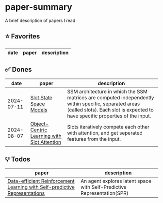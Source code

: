 # paper-summary
A brief description of papers I read

## ⭐️ Favorites
| date | paper | description |
| --- | --- | --- |

## ✅ Dones
| date | paper | description |
| --- | --- | --- |
| 2024-07-11 | [Slot State Space Models](https://arxiv.org/abs/2406.12272) | SSM architecture in which the SSM matrices are computed independently within specific, separated areas (called slots). Each slot is expected to have specific properties of the input. |
| 2024-08-07 | [Object-Centric Learning with Slot Attention](https://arxiv.org/abs/2006.15055) | Slots iteratively compete each other with attention, and get seperated features from the input. |

## 💡 Todos
| paper | description |
| --- | --- |
| [Data-efficient Reinforcement Learning with Self-predictive Representations](https://arxiv.org/abs/2007.05929) | An agent explores latent space with Self-Predictive Representation(SPR) |
